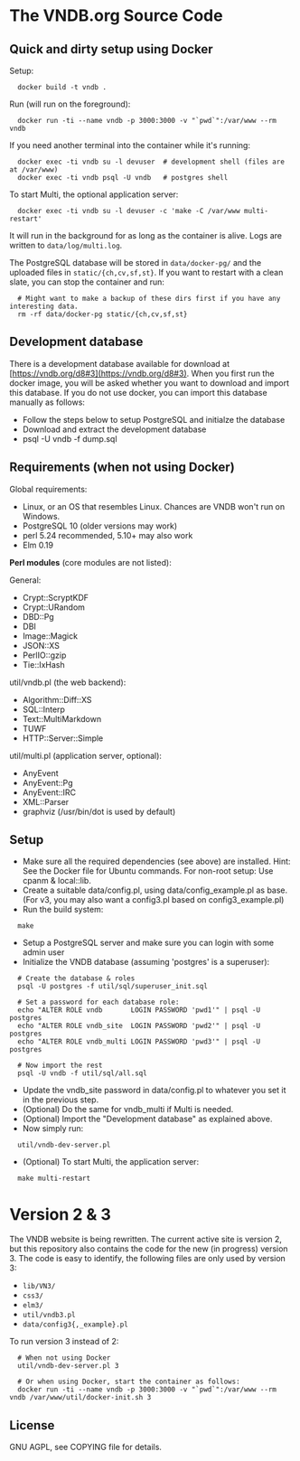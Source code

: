 # The VNDB.org Source Code

## Quick and dirty setup using Docker

Setup:

```
  docker build -t vndb .
```

Run (will run on the foreground):

```
  docker run -ti --name vndb -p 3000:3000 -v "`pwd`":/var/www --rm vndb
```

If you need another terminal into the container while it's running:

```
  docker exec -ti vndb su -l devuser  # development shell (files are at /var/www)
  docker exec -ti vndb psql -U vndb   # postgres shell
```

To start Multi, the optional application server:

```
  docker exec -ti vndb su -l devuser -c 'make -C /var/www multi-restart'
```

It will run in the background for as long as the container is alive. Logs are
written to `data/log/multi.log`.

The PostgreSQL database will be stored in `data/docker-pg/` and the uploaded
files in `static/{ch,cv,sf,st}`. If you want to restart with a clean slate, you
can stop the container and run:

```
  # Might want to make a backup of these dirs first if you have any interesting data.
  rm -rf data/docker-pg static/{ch,cv,sf,st}
```

## Development database

There is a development database available for download at
[https://vndb.org/d8#3](https://vndb.org/d8#3).
When you first run the docker image, you will be asked whether you want to
download and import this database.  If you do not use docker, you can import
this database manually as follows:

- Follow the steps below to setup PostgreSQL and initialze the database
- Download and extract the development database
- psql -U vndb -f dump.sql


## Requirements (when not using Docker)

Global requirements:

- Linux, or an OS that resembles Linux. Chances are VNDB won't run on Windows.
- PostgreSQL 10 (older versions may work)
- perl 5.24 recommended, 5.10+ may also work
- Elm 0.19

**Perl modules** (core modules are not listed):

General:
- Crypt::ScryptKDF
- Crypt::URandom
- DBD::Pg
- DBI
- Image::Magick
- JSON::XS
- PerlIO::gzip
- Tie::IxHash

util/vndb.pl (the web backend):
- Algorithm::Diff::XS
- SQL::Interp
- Text::MultiMarkdown
- TUWF
- HTTP::Server::Simple

util/multi.pl (application server, optional):
- AnyEvent
- AnyEvent::Pg
- AnyEvent::IRC
- XML::Parser
- graphviz (/usr/bin/dot is used by default)


## Setup

- Make sure all the required dependencies (see above) are installed. Hint: See
  the Docker file for Ubuntu commands. For non-root setup: Use cpanm & local::lib.
- Create a suitable data/config.pl, using data/config_example.pl as base.
  (For v3, you may also want a config3.pl based on config3_example.pl)
- Run the build system:

```
  make
```

- Setup a PostgreSQL server and make sure you can login with some admin user
- Initialize the VNDB database (assuming 'postgres' is a superuser):

```
  # Create the database & roles
  psql -U postgres -f util/sql/superuser_init.sql

  # Set a password for each database role:
  echo "ALTER ROLE vndb       LOGIN PASSWORD 'pwd1'" | psql -U postgres
  echo "ALTER ROLE vndb_site  LOGIN PASSWORD 'pwd2'" | psql -U postgres
  echo "ALTER ROLE vndb_multi LOGIN PASSWORD 'pwd3'" | psql -U postgres

  # Now import the rest
  psql -U vndb -f util/sql/all.sql
```

- Update the vndb_site password in data/config.pl to whatever you set it in
  the previous step.
- (Optional) Do the same for vndb_multi if Multi is needed.
- (Optional) Import the "Development database" as explained above.
- Now simply run:

```
  util/vndb-dev-server.pl
```

- (Optional) To start Multi, the application server:

```
  make multi-restart
```


# Version 2 & 3

The VNDB website is being rewritten. The current active site is version 2, but
this repository also contains the code for the new (in progress) version 3. The
code is easy to identify, the following files are only used by version 3:

- `lib/VN3/`
- `css3/`
- `elm3/`
- `util/vndb3.pl`
- `data/config3{,_example}.pl`

To run version 3 instead of 2:

```
  # When not using Docker
  util/vndb-dev-server.pl 3
  
  # Or when using Docker, start the container as follows:
  docker run -ti --name vndb -p 3000:3000 -v "`pwd`":/var/www --rm vndb /var/www/util/docker-init.sh 3
```

## License

GNU AGPL, see COPYING file for details.
